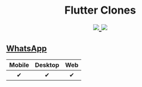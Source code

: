 <h1 align="center">
Flutter Clones
<p style="margin-top:10px;">
<a href="./LICENSE">
<img src="https://img.shields.io/github/license/albinpk/flutter-clones" />
</a>
<a href="https://conventionalcommits.org">
<img src="https://img.shields.io/badge/Conventional%20Commits-1.0.0-%23FE5196?logo=conventionalcommits&logoColor=white" />
</a>
</p>
</h1>

## [WhatsApp](./000-whatsapp#readme)

| Mobile | Desktop | Web |
| :----: | :-----: | :-: |
|   ✔    |    ✔    |  ✔  |
